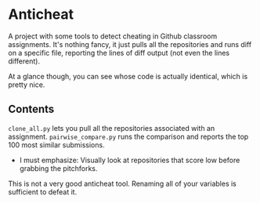 
# Anticheat

A project with some tools to detect cheating in Github classroom assignments.
It's nothing fancy, it just pulls all the repositories and runs diff on a specific
file, reporting the lines of diff output (not even the lines different).

At a glance though, you can see whose code is actually identical, which is pretty nice.


## Contents

`clone_all.py` lets you pull all the repositories associated with an assignment.
`pairwise_compare.py` runs the comparison and reports the top 100 most similar submissions.
 - I must emphasize: Visually look at repositories that score low before grabbing the
   pitchforks. 

This is not a very good anticheat tool. Renaming all of your variables is sufficient to
defeat it.
